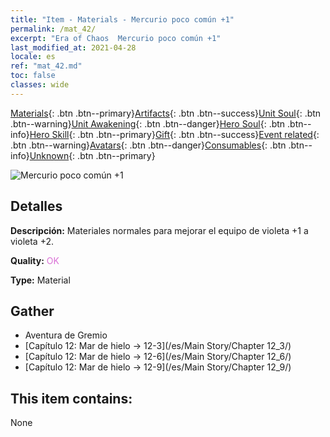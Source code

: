 ```yaml
---
title: "Item - Materials - Mercurio poco común +1"
permalink: /mat_42/
excerpt: "Era of Chaos  Mercurio poco común +1"
last_modified_at: 2021-04-28
locale: es
ref: "mat_42.md"
toc: false
classes: wide
---
```

 [Materials](/ItemsES/){: .btn .btn--primary}[Artifacts](/ItemsES/Artifacts/){: .btn .btn--success}[Unit Soul](/ItemsES/UnitSoul/){: .btn .btn--warning}[Unit Awakening](/ItemsES/UnitAwakening/){: .btn .btn--danger}[Hero Soul](/ItemsES/HeroSoul/){: .btn .btn--info}[Hero Skill](/ItemsES/HeroSkill/){: .btn .btn--primary}[Gift](/ItemsES/Gift/){: .btn .btn--success}[Event related](/ItemsES/Events/){: .btn .btn--warning}[Avatars](/ItemsES/Avatars/){: .btn .btn--danger}[Consumables](/ItemsES/Consumables/){: .btn .btn--info}[Unknown](/ItemsES/Unknown/){: .btn .btn--primary}

 ![Mercurio poco común +1](/images/t/i_cailiao_shuiyin2.png)

## Detalles
 **Descripción:** Materiales normales para mejorar el equipo de violeta +1 a violeta +2.

 **Quality:** <span style="color: #DA70D6">OK</span>

 **Type:** Material

## Gather

*    Aventura de Gremio 
*    [Capítulo 12: Mar de hielo -> 12-3](/es/Main Story/Chapter 12_3/) 
*    [Capítulo 12: Mar de hielo -> 12-6](/es/Main Story/Chapter 12_6/) 
*    [Capítulo 12: Mar de hielo -> 12-9](/es/Main Story/Chapter 12_9/) 

## This item contains:

  None

